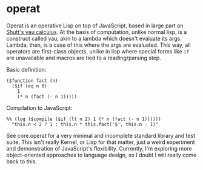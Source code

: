 # operat

Operat is an operative Lisp on top of JavaScript, based in large part on [Shutt's vau calculus](https://fexpr.blogspot.com/2011/04/fexpr.html). At the basis of computation, unlike normal lisp, is a construct called vau, akin to a lambda which doesn't evaluate its args. Lambda, then, is a case of this where the args are evaluated. This way, all operators are first-class objects, unlike in lisp where special forms like `if` are unavailable and macros are tied to a reading/parsing step. 

Basic definition:
   
    ($function fact (n)
      ($if (eq n 0)
        1
        (* n (fact (- n 1)))))

Compilation to JavaScript:

    %% (log ($compile ($if (lt n 2) 1 (* n (fact (- n 1))))))
      "this.n < 2 ? 1 : this.n * this.fact('$', this.n - 1)"

See core.operat for a very minimal and incomplete standard library and test suite. This isn't really Kernel, or Lisp for that matter, just a weird experiment and demonstration of JavaScript's flexibility. Currently, I'm exploring more object-oriented approaches to language design, so I doubt I will really come back to this.

